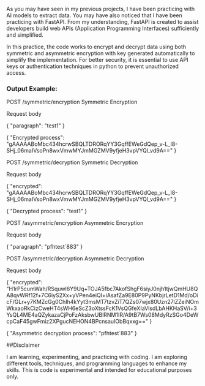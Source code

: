 As you may have seen in my previous projects, I have been practicing with AI models to extract data. You may have also noticed that I have been practicing with FastAPI. From my understanding, FastAPI is created to assist developers build web APIs (Application Programming Interfaces) sufficiently and simplified. 

In this practice, the code works to encrypt and decrypt data using both symmetric and asymmetric encryption with key generated automatically to simplify the implementation. For better security, it is essential to use API keys or authentication techniques in python to prevent unauthorized access. 

### Output Example: 

POST
/symmetric/encryption
Symmetric Encryption

Request body

{
  "paragraph": "test1"
}

{
  "Encrypted process": "gAAAAABoMbc434hcrwSBQLTDRORqYY3GqffEWeGdQep_v-L_I8-SHj_06maIVsoPn8wxVmwMYJmMGZMV9yfjeH3vpVYQl_vd9A=="
}


POST
/symmetric/decryption
Symmetric Decryption

Request body

{
  "encrypted": "gAAAAABoMbc434hcrwSBQLTDRORqYY3GqffEWeGdQep_v-L_I8-SHj_06maIVsoPn8wxVmwMYJmMGZMV9yfjeH3vpVYQl_vd9A=="
}

{
  "Decrypted process": "test1"
}


POST
/asymmetric/encryption
Asymmetric Encryption

Request body

{
  "paragraph": "pfhtest`883"
}

POST
/asymmetric/decryption
Asymmetric Decryption

Request body

{
  "encrypted": "H1rP5cumWah/RSquwl6Y9Uq+TOJA5fbc7AkofShgF6siyJ0njh1tjwQmHU8QA8qvWRf12f+7C6iyS2Xx+yVPen4eiQI+iAsafZa9E80P9PyNKbjrLetD1Md/oDicF/GLr+y7KMZcGg0ChIh4kYyt3msMT7tzvZiT7QZs07wjx80Uzn27lZZeiNOmWkxaoRkCizCweHT4sWH6eScZ3oXtssFcK1VsQGfeXIaVlsdLbAHKHaSV/i+3YsQL4ME4aQZykazaCjPoFzAksbwUBlRNM1IR/A9tB7Ws08MdyRzSGo4DeWcpCaF45gwFmiz2XPgucNEHON4BPcnsauIObBqxxg=="
}

{
  "Asymmetric decryption process": "pfhtest`883"
}

##Disclaimer

I am learning, experimenting, and practicing with coding. I am exploring different tools, techniques, and programming languages to enhance my skills. This is code is experimental and intended for educational purposes only.
